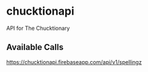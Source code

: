 # chucktionapi

API for The Chucktionary

## Available Calls

https://chucktionapi.firebaseapp.com/api/v1/spellingz
